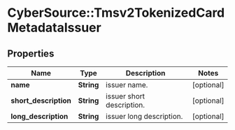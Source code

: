 # CyberSource::Tmsv2TokenizedCardMetadataIssuer

## Properties
Name | Type | Description | Notes
------------ | ------------- | ------------- | -------------
**name** | **String** | issuer name.  | [optional] 
**short_description** | **String** | issuer short description.  | [optional] 
**long_description** | **String** | issuer long  description.  | [optional] 


